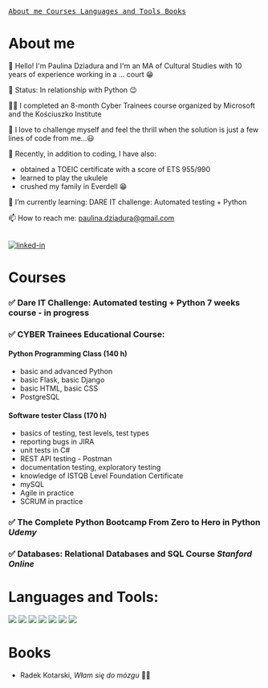 
[<kbd> About me </kbd>](#about-me)
[<kbd> Courses </kbd>](#courses)
[<kbd> Languages and Tools </kbd>](#languages-and-tools)
[<kbd> Books </kbd>](#books)

# About me

👋 Hello! I'm Paulina Dziadura and I'm an MA of Cultural Studies with 10 years of experience working in a ... court 😁

💓 Status: In relationship with Python 😉

👩‍🎓 I completed an 8-month Cyber ​​Trainees course organized by Microsoft and the Kościuszko Institute

🔎 I love to challenge myself and feel the thrill when the solution is just a few lines of code from me...😃 

🧗‍ Recently, in addition to coding, I have also:

- obtained a TOEIC certificate with a score of ETS 955/990
- learned to play the ukulele
- crushed my family in Everdell 😁

🌱 I’m currently learning: DARE IT challenge: Automated testing + Python

📫 How to reach me: paulina.dziadura@gmail.com

<br>[<img alt="linked-in" src="https://img.shields.io/badge/linkedin-%230077B5.svg?&style=for-the-badge&logo=linkedin&logoColor=white" />](https://www.linkedin.com/in/paulina-dziadura-594740196)

# Courses

### ✅ Dare IT Challenge: Automated testing + Python  7 weeks course  - in progress

### ✅ CYBER Trainees Educational Course:

#### **Python Programming Class** (140 h) 
- basic and advanced Python
- basic Flask, basic Django
- basic HTML, basic CSS
- PostgreSQL
         
#### **Software tester Class**  (170 h) 
- basics of testing, test levels, test types
- reporting bugs in JIRA
- unit tests in C#
- REST API testing - Postman 
- documentation testing, exploratory testing
- knowledge of ISTQB Level Foundation Certificate
- mySQL
- Agile in practice
- SCRUM in practice
         
### ✅ The Complete Python Bootcamp **From  Zero to Hero in Python**  ***Udemy***
     
### ✅ Databases: Relational Databases and SQL Course ***Stanford Online***


# Languages and Tools:

<p>
  <img src="https://img.shields.io/badge/Python-3776AB?style=for-the-badge&logo=python&logoColor=white" />
  <img src="https://img.shields.io/badge/Django-092E20?style=for-the-badge&logo=django&logoColor=white" />
  <img src="https://img.shields.io/badge/HTML5-E34F26?style=for-the-badge&logo=html5&logoColor=white" />
  <img src="https://img.shields.io/badge/CSS3-1572B6?style=for-the-badge&logo=css3&logoColor=white" />
  <img src="https://img.shields.io/badge/Flask-000000?style=for-the-badge&logo=flask&logoColor=white" />
  <img src="https://img.shields.io/badge/PyCharm-000000.svg?&style=for-the-badge&logo=PyCharm&logoColor=white" />
  <img src="https://img.shields.io/badge/PostgreSQL-316192?style=for-the-badge&logo=postgresql&logoColor=white" />
</p>

# Books
- Radek Kotarski, *Włam się do mózgu* 🧠💝






